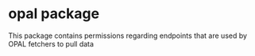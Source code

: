 # opal package

This package contains permissions regarding endpoints that are used by OPAL fetchers to pull data